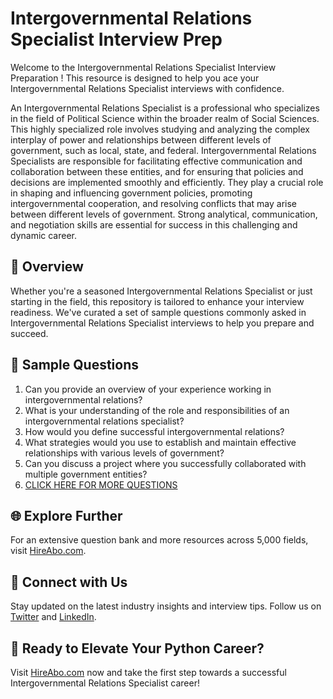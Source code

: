 # Intergovernmental Relations Specialist Interview Prep

Welcome to the Intergovernmental Relations Specialist Interview Preparation ! This resource is designed to help you ace your Intergovernmental Relations Specialist interviews with confidence.

An Intergovernmental Relations Specialist is a professional who specializes in the field of Political Science within the broader realm of Social Sciences. This highly specialized role involves studying and analyzing the complex interplay of power and relationships between different levels of government, such as local, state, and federal. Intergovernmental Relations Specialists are responsible for facilitating effective communication and collaboration between these entities, and for ensuring that policies and decisions are implemented smoothly and efficiently. They play a crucial role in shaping and influencing government policies, promoting intergovernmental cooperation, and resolving conflicts that may arise between different levels of government. Strong analytical, communication, and negotiation skills are essential for success in this challenging and dynamic career.

## 🚀 Overview

Whether you're a seasoned Intergovernmental Relations Specialist or just starting in the field, this repository is tailored to enhance your interview readiness. We've curated a set of sample questions commonly asked in Intergovernmental Relations Specialist interviews to help you prepare and succeed.

## 📝 Sample Questions

1. Can you provide an overview of your experience working in intergovernmental relations?
2. What is your understanding of the role and responsibilities of an intergovernmental relations specialist?
3. How would you define successful intergovernmental relations?
4. What strategies would you use to establish and maintain effective relationships with various levels of government?
5. Can you discuss a project where you successfully collaborated with multiple government entities?
6. [CLICK HERE FOR MORE QUESTIONS](https://hireabo.com/job/7_3_36/Intergovernmental%20Relations%20Specialist)

## 🌐 Explore Further

For an extensive question bank and more resources across 5,000 fields, visit [HireAbo.com](https://www.hireabo.com).

## 📱 Connect with Us

Stay updated on the latest industry insights and interview tips. Follow us on [Twitter](https://twitter.com/hireabo) and [LinkedIn](https://www.linkedin.com/in/hire-abo-3609972a8/).

## 🚀 Ready to Elevate Your Python Career?

Visit [HireAbo.com](https://www.hireabo.com) now and take the first step towards a successful Intergovernmental Relations Specialist career!